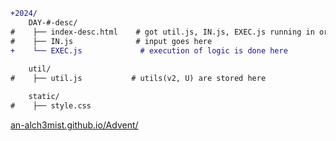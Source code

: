 ```diff
+2024/
    DAY-#-desc/
#    ├── index-desc.html    # got util.js, IN.js, EXEC.js running in order         
#    ├── IN.js              # input goes here
+    └── EXEC.js             # execution of logic is done here
    
    util/
#    ├── util.js           # utils(v2, U) are stored here

    static/
#    ├── style.css
```

<!--
- text in red
+ text in green
! text in orange
# text in gray
@@ text in purple (and bold)@@
-->
[an-alch3mist.github.io/Advent/](https://an-alch3mist.github.io/Advent/)
